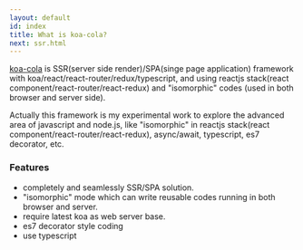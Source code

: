```yaml
---
layout: default
id: index
title: What is koa-cola?
next: ssr.html
---
```


[koa-cola](https://koa-cola.github.io/) is SSR(server side render)/SPA(singe page application) framework with koa/react/react-router/redux/typescript, and using reactjs stack(react component/react-router/react-redux) and "isomorphic" codes (used in both browser and server side).

Actually this framework is my experimental work to explore the advanced area of javascript and node.js, like "isomorphic" in reactjs stack(react component/react-router/react-redux), async/await, typescript, es7 decorator, etc.

### Features
* completely and seamlessly SSR/SPA solution.
* "isomorphic" mode which can write reusable codes running in both browser and server.
* require latest koa as web server base.
* es7 decorator style coding
* use typescript

